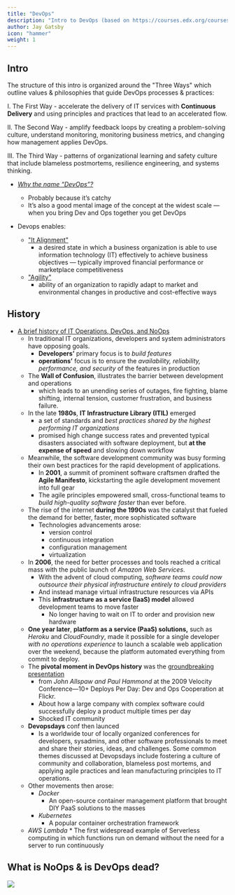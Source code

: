 ```yaml
---
title: "DevOps"
description: "Intro to DevOps (based on https://courses.edx.org/courses/course-v1:LinuxFoundationX+LFS161x+1T2018)"
author: Jay Gatsby
icon: "hammer"
weight: 1
---
```




<article id="1">

## Intro

The structure of this intro is organized around the "Three Ways" which outline values & philosophies that guide DevOps processes & practices:

I. The First Way - accelerate the delivery of IT services with **Continuous Delivery** and using principles and practices that lead to an accelerated flow.

II. The Second Way - amplify feedback loops by creating a problem-solving culture, understand monitoring, monitoring business metrics, and changing how management applies DevOps.

III. The Third Way - patterns of organizational learning and safety culture that include blameless postmortems, resilience engineering, and systems thinking.

* [*Why the name “DevOps”?*](http://dev2ops.org/2010/02/what-is-devops/)
	* Probably because it’s catchy
	* It’s also a good mental image of the concept at the widest scale — when you bring Dev and Ops together you get DevOps

* Devops enables:
	* ["It Alignment"](http://en.wikipedia.org/wiki/Business/IT_alignment)
		* a desired state in which a business organization is able to use information technology (IT) effectively to achieve business objectives — typically improved financial performance or marketplace competitiveness
	* ["Agility"](http://en.wikipedia.org/wiki/Business_agility)
		* ability of an organization to rapidly adapt to market and environmental changes in productive and cost-effective ways

</article>

<article id="2">

## History

* [A brief history of IT Operations, DevOps, and NoOps](https://blog.appdynamics.com/engineering/is-noops-the-end-of-devops-think-again/)
	* In traditional IT organizations, developers and system administrators have opposing goals.
		* **Developers’** primary focus is to *build features*
		* **operations’** focus is to ensure the *availability, reliability, performance, and security* of the features in production
	* The **Wall of Confusion**, illustrates the barrier between development and operations
		* which leads to an unending series of outages, fire fighting, blame shifting, internal tension, customer frustration, and business failure.
	* In the late **1980s**, **IT Infrastructure Library (ITIL)** emerged
		* a set of standards and *best practices shared by the highest performing IT organizations*
		* promised high change success rates and prevented typical disasters associated with software deployment, but **at the expense of speed** and slowing down workflow
	* Meanwhile, the software development community was busy forming their own best practices for the rapid development of applications.
		* In **2001**, a summit of prominent software craftsmen drafted the **Agile Manifesto**, kickstarting the agile development movement into full gear
		* The agile principles empowered small, cross-functional teams to *build high-quality software faster* than ever before.
	* The rise of the internet **during the 1990s** was the catalyst that fueled the demand for better, faster, more sophisticated software
		* Technologies advancements arose:
			* version control
			* continuous integration
			* configuration management
			* virtualization
	* In **2006**, the need for better processes and tools reached a critical mass with the public launch of *Amazon Web Services*.
		* With the advent of cloud computing, *software teams could now outsource their physical infrastructure entirely to cloud providers*
		* And instead manage virtual infrastructure resources via APIs
		* This **infrastructure as a service (IaaS) model** allowed development teams to move faster
			* No longer having to wait on IT to order and provision new hardware
	* **One year later**, **platform as a service (PaaS) solutions,** such as *Heroku* and *CloudFoundry*, made it possible for a single developer *with no operations experience* to launch a scalable web application over the weekend, because the platform automated everything from commit to deploy.
	* The **pivotal moment in DevOps history** was the [groundbreaking presentation](https://www.youtube.com/watch?v=LdOe18KhtT4)
		* from *John Allspaw and Paul Hammond* at the 2009 Velocity Conference—10+ Deploys Per Day: Dev and Ops Cooperation at Flickr.
		* About how a large company with complex software could successfully deploy a product multiple times per day
		* Shocked IT community
	* **Devopsdays** conf then launced
		* Is a worldwide tour of locally organized conferences for developers, sysadmins, and other software professionals to meet and share their stories, ideas, and challenges. Some common themes discussed at Devopsdays include fostering a culture of community and collaboration, blameless post mortems, and applying agile practices and lean manufacturing principles to IT operations.
	* Other movements then arose:
		* *Docker*
			* An open-source container management platform that brought DIY PaaS solutions to the masses
		* *Kubernetes*
			* A popular container orchestration framework
    * *AWS Lambda*
			* The first widespread example of Serverless computing in which functions run on demand without the need for a server to run continuously
</article>

<article id="3">

## What is NoOps & is DevOps dead?

<img src="/images/devops/noops.jpg">

</article>
